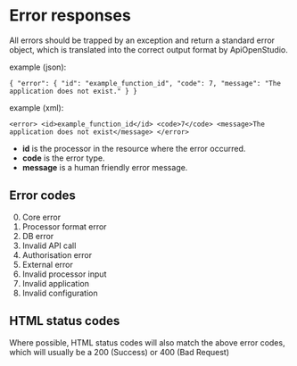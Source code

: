 Error responses
===============

All errors should be trapped by an exception and return a standard error object,
which is translated into the correct output format by ApiOpenStudio.

example (json):

`
{
"error": {
"id": "example_function_id",
"code": 7,
"message": "The application does not exist."
}
}
`

example (xml):

`
<error>
<id>example_function_id</id>
<code>7</code>
<message>The application does not exist</message>
</error>
`

* **id** is the processor in the resource where the error occurred.
* **code** is the error type.
* **message** is a human friendly error message.

Error codes
-----------

0. Core error
1. Processor format error
2. DB error
3. Invalid API call
4. Authorisation error
5. External error
6. Invalid processor input
7. Invalid application
8. Invalid configuration

HTML status codes
-----------------

Where possible, HTML status codes will also match the above error codes, which
will usually be a 200 (Success) or 400 (Bad Request)
